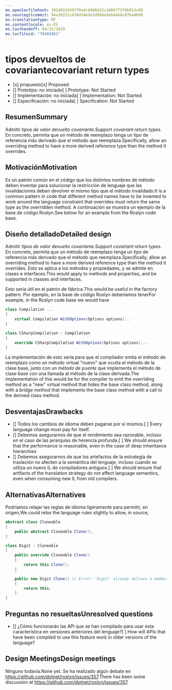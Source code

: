 ```yaml
---
ms.openlocfilehash: 392d932459ff0a4cb0d6d32c1606f73f9b913c68
ms.sourcegitcommit: 94a3d151c438d34ede1d99de9eb4ebdc07ba4699
ms.translationtype: MT
ms.contentlocale: es-ES
ms.lasthandoff: 04/25/2019
ms.locfileid: "79483461"
---
```

# <a name="covariant-return-types"></a><span data-ttu-id="5411f-101">tipos devueltos de covariante</span><span class="sxs-lookup"><span data-stu-id="5411f-101">covariant return types</span></span>

* <span data-ttu-id="5411f-102">[x] propuesto</span><span class="sxs-lookup"><span data-stu-id="5411f-102">[x] Proposed</span></span>
* <span data-ttu-id="5411f-103">[] Prototipo: no iniciado</span><span class="sxs-lookup"><span data-stu-id="5411f-103">[ ] Prototype: Not Started</span></span>
* <span data-ttu-id="5411f-104">[] Implementación: no iniciada</span><span class="sxs-lookup"><span data-stu-id="5411f-104">[ ] Implementation: Not Started</span></span>
* <span data-ttu-id="5411f-105">[] Especificación: no iniciada</span><span class="sxs-lookup"><span data-stu-id="5411f-105">[ ] Specification: Not Started</span></span>

## <a name="summary"></a><span data-ttu-id="5411f-106">Resumen</span><span class="sxs-lookup"><span data-stu-id="5411f-106">Summary</span></span>
[summary]: #summary

<span data-ttu-id="5411f-107">Admitir _tipos de valor devuelto covariante_.</span><span class="sxs-lookup"><span data-stu-id="5411f-107">Support _covariant return types_.</span></span> <span data-ttu-id="5411f-108">En concreto, permita que un método de reemplazo tenga un tipo de referencia más derivado que el método que reemplaza.</span><span class="sxs-lookup"><span data-stu-id="5411f-108">Specifically, allow an overriding method to have a more derived reference type than the method it overrides.</span></span>

## <a name="motivation"></a><span data-ttu-id="5411f-109">Motivación</span><span class="sxs-lookup"><span data-stu-id="5411f-109">Motivation</span></span>
[motivation]: #motivation

<span data-ttu-id="5411f-110">Es un patrón común en el código que los distintos nombres de método deben inventar para solucionar la restricción de lenguaje que las invalidaciones deben devolver el mismo tipo que el método invalidado.</span><span class="sxs-lookup"><span data-stu-id="5411f-110">It is a common pattern in code that different method names have to be invented to work around the language constraint that overrides must return the same type as the overridden method.</span></span> <span data-ttu-id="5411f-111">A continuación se muestra un ejemplo de la base de código Roslyn.</span><span class="sxs-lookup"><span data-stu-id="5411f-111">See below for an example from the Roslyn code base.</span></span>

## <a name="detailed-design"></a><span data-ttu-id="5411f-112">Diseño detallado</span><span class="sxs-lookup"><span data-stu-id="5411f-112">Detailed design</span></span>
[design]: #detailed-design

<span data-ttu-id="5411f-113">Admitir _tipos de valor devuelto covariante_.</span><span class="sxs-lookup"><span data-stu-id="5411f-113">Support _covariant return types_.</span></span> <span data-ttu-id="5411f-114">En concreto, permita que un método de reemplazo tenga un tipo de referencia más derivado que el método que reemplaza.</span><span class="sxs-lookup"><span data-stu-id="5411f-114">Specifically, allow an overriding method to have a more derived reference type than the method it overrides.</span></span> <span data-ttu-id="5411f-115">Esto se aplica a los métodos y propiedades, y se admite en clases e interfaces.</span><span class="sxs-lookup"><span data-stu-id="5411f-115">This would apply to methods and properties, and be supported in classes and interfaces.</span></span>

<span data-ttu-id="5411f-116">Esto sería útil en el patrón de fábrica.</span><span class="sxs-lookup"><span data-stu-id="5411f-116">This would be useful in the factory pattern.</span></span> <span data-ttu-id="5411f-117">Por ejemplo, en la base de código Roslyn deberíamos tener</span><span class="sxs-lookup"><span data-stu-id="5411f-117">For example, in the Roslyn code base we would have</span></span>

``` cs
class Compilation ...
{
    virtual Compilation WithOptions(Options options)...
}
```

``` cs
class CSharpCompilation : Compilation
{
    override CSharpCompilation WithOptions(Options options)...
}
```

<span data-ttu-id="5411f-118">La implementación de esto sería para que el compilador emita el método de reemplazo como un método virtual "nuevo" que oculta el método de la clase base, junto con un _método de puente_ que implementa el método de clase base con una llamada al método de la clase derivada.</span><span class="sxs-lookup"><span data-stu-id="5411f-118">The implementation of this would be for the compiler to emit the overriding method as a "new" virtual method that hides the base class method, along with a _bridge method_ that implements the base class method with a call to the derived class method.</span></span>

## <a name="drawbacks"></a><span data-ttu-id="5411f-119">Desventajas</span><span class="sxs-lookup"><span data-stu-id="5411f-119">Drawbacks</span></span>
[drawbacks]: #drawbacks

- <span data-ttu-id="5411f-120">[] Todos los cambios de idioma deben pagarse por sí mismos.</span><span class="sxs-lookup"><span data-stu-id="5411f-120">[ ] Every language change must pay for itself.</span></span>
- <span data-ttu-id="5411f-121">[] Debemos asegurarnos de que el rendimiento sea razonable, incluso en el caso de las jerarquías de herencia profunda.</span><span class="sxs-lookup"><span data-stu-id="5411f-121">[ ] We should ensure that the performance is reasonable, even in the case of deep inheritance hierarchies</span></span>
- <span data-ttu-id="5411f-122">[] Debemos asegurarnos de que los artefactos de la estrategia de traslación no afecten a la semántica del lenguaje, incluso cuando se utiliza un nuevo IL de compiladores antiguos.</span><span class="sxs-lookup"><span data-stu-id="5411f-122">[ ] We should ensure that artifacts of the translation strategy do not affect language semantics, even when consuming new IL from old compilers.</span></span>

## <a name="alternatives"></a><span data-ttu-id="5411f-123">Alternativas</span><span class="sxs-lookup"><span data-stu-id="5411f-123">Alternatives</span></span>
[alternatives]: #alternatives

<span data-ttu-id="5411f-124">Podríamos relajar las reglas de idioma ligeramente para permitir, en origen,</span><span class="sxs-lookup"><span data-stu-id="5411f-124">We could relax the language rules slightly to allow, in source,</span></span>

```csharp
abstract class Cloneable
{
    public abstract Cloneable Clone();
}

class Digit : Cloneable
{
    public override Cloneable Clone()
    {
        return this.Clone();
    }

    public new Digit Clone() // Error: 'Digit' already defines a member called 'Clone' with the same parameter types
    {
        return this;
    }
}
```

## <a name="unresolved-questions"></a><span data-ttu-id="5411f-125">Preguntas no resueltas</span><span class="sxs-lookup"><span data-stu-id="5411f-125">Unresolved questions</span></span>
[unresolved]: #unresolved-questions

- <span data-ttu-id="5411f-126">[] ¿Cómo funcionarán las API que se han compilado para usar esta característica en versiones anteriores del lenguaje?</span><span class="sxs-lookup"><span data-stu-id="5411f-126">[ ] How will APIs that have been compiled to use this feature work in older versions of the language?</span></span>

## <a name="design-meetings"></a><span data-ttu-id="5411f-127">Design Meetings</span><span class="sxs-lookup"><span data-stu-id="5411f-127">Design meetings</span></span>

<span data-ttu-id="5411f-128">Ninguno todavía.</span><span class="sxs-lookup"><span data-stu-id="5411f-128">None yet.</span></span> <span data-ttu-id="5411f-129">Se ha realizado algún debate en <https://github.com/dotnet/roslyn/issues/357>.</span><span class="sxs-lookup"><span data-stu-id="5411f-129">There has been some discussion at <https://github.com/dotnet/roslyn/issues/357>.</span></span>